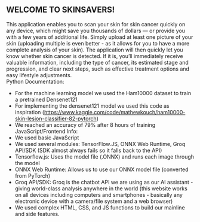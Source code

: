 WELCOME TO SKINSAVERS!
------
This application enables you to scan your skin for skin cancer quickly on any device, which might save you thousands of dollars — or provide you with a few years of additional life. Simply upload at least one picture of your skin (uploading multiple is even better - as it allows for you to have a more complete analysis of your skin). The application will then quickly let you know whether skin cancer is detected. If it is, you’ll immediately receive valuable information, including the type of cancer, its estimated stage and progression, and clear next steps, such as effective treatment options and easy lifestyle adjustments.  
Python Documentation:  
- For the machine learning model we used the Ham10000 dataset to train a pretrained Densenet121
- For implementing the densenet121 model we used this code as inspiration (https://www.kaggle.com/code/mathewkouch/ham10000-skin-lesion-classifier-82-pytorch)
- We reached an accuracy of 79% after 8 hours of training
JavaScript/Frontend Info:
- We used basic JavaScript
- We used several modules: TensorFlow.JS, ONNX Web Runtime, Groq API/SDK (SDK almost always fails so it falls back to the API)
- Tensorflow.js: Uses the model file (.ONNX) and runs each image through the model
- ONNX Web Runtime: Allows us to use our ONNX model file (converted from PyTorch) 
- Groq API/SDK: Groq is the chatbot API we are using as our AI assistant - giving world-class analysis anywhere in the world (this website works on all devices including computers and smartphones - basically any electronic device with a camera/file system and a web browser)
- We used complex HTML, CSS, and JS functions to build our mainline and side features.
